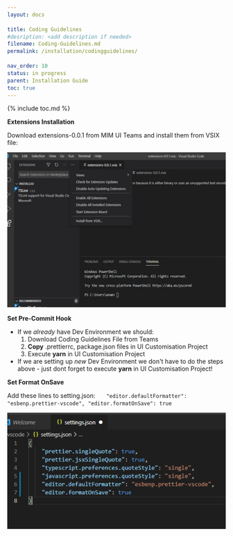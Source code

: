 ```yaml
---
layout: docs

title: Coding Guidelines
#desription: <add description if needed>
filename: Coding-Guidelines.md
permalink: /installation/codingguidelines/

nav_order: 10
status: in progress
parent: Installation Guide
toc: true
---
```


{% include toc.md %}

**Extensions Installation**

Download extensions-0.0.1 from MIM UI Teams and install them from VSIX file:

 ![Unbenannt.JPG](/img/Unbenannt-d9389013-cb2e-4436-bcab-67763d656d72.JPG)



**Set Pre-Commit Hook**

- If we _already_ have Dev Environment we should:
    1. Download Coding Guidelines File from Teams
    2. **Copy** .prettierrc, package.json files in UI Customisation Project
    3. Execute **yarn** in UI Customisation Project
- If we are setting up _new_ Dev Environment we don't have to do the steps above - just dont forget to execute **yarn** in UI Customisation Project!


**Set Format OnSave**

Add these lines to setting.json:
`   "editor.defaultFormatter": "esbenp.prettier-vscode",
    "editor.formatOnSave": true`

![image.png](/img/image-50edc667-50e5-40ef-abc3-8c3f22f2b4d2.png)
